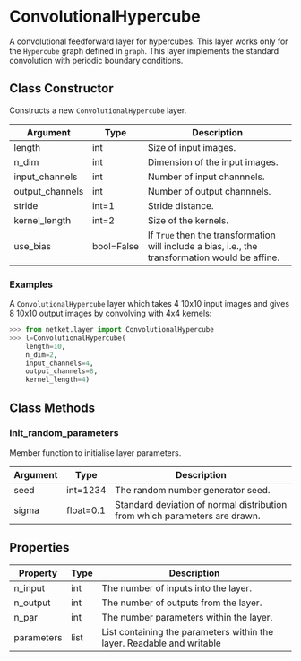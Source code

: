 # ConvolutionalHypercube
A convolutional feedforward layer for hypercubes. This layer works only for the ``Hypercube`` graph defined in ``graph``. This layer implements the standard convolution with periodic boundary conditions.

## Class Constructor
Constructs a new ``ConvolutionalHypercube`` layer.

|   Argument    |   Type   |                                           Description                                            |
|---------------|----------|--------------------------------------------------------------------------------------------------|
|length         |int       |Size of input images.                                                                             |
|n_dim          |int       |Dimension of the input images.                                                                    |
|input_channels |int       |Number of input channnels.                                                                        |
|output_channels|int       |Number of output channnels.                                                                       |
|stride         |int=1     |Stride distance.                                                                                  |
|kernel_length  |int=2     |Size of the kernels.                                                                              |
|use_bias       |bool=False|If ``True`` then the transformation will include a bias, i.e., the transformation would be affine.|

### Examples
A ``ConvolutionalHypercube`` layer which takes 4 10x10 input images
and gives 8 10x10 output images by convolving with 4x4 kernels:

```python
>>> from netket.layer import ConvolutionalHypercube
>>> l=ConvolutionalHypercube(
    length=10,
    n_dim=2,
    input_channels=4,
    output_channels=8,
    kernel_length=4)
```



## Class Methods 
### init_random_parameters
Member function to initialise layer parameters.

|Argument|  Type   |                               Description                                |
|--------|---------|--------------------------------------------------------------------------|
|seed    |int=1234 |The random number generator seed.                                         |
|sigma   |float=0.1|Standard deviation of normal distribution from which parameters are drawn.|

## Properties
| Property |Type|                                    Description                                    |
|----------|----|-----------------------------------------------------------------------------------|
|n_input   |int | The number of inputs into the layer.                                              |
|n_output  |int | The number of outputs from the layer.                                             |
|n_par     |int | The number parameters within the layer.                                           |
|parameters|list| List containing the parameters within the layer.             Readable and writable|

